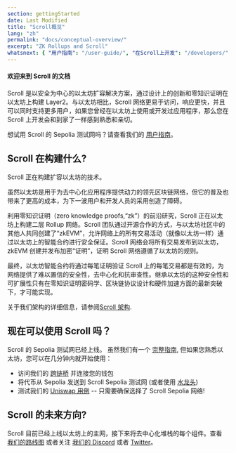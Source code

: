 ```yaml
---
section: gettingStarted
date: Last Modified
title: "Scroll概览"
lang: "zh"
permalink: "docs/conceptual-overview/"
excerpt: "ZK Rollups and Scroll"
whatsnext: { "用户指南": "/user-guide/", "在Scroll上开发": "/developers/" }
---
```


#### 欢迎来到 Scroll 的文档

Scroll 是以安全为中心的以太坊扩容解决方案，通过设计上的创新和零知识证明在以太坊上构建 Layer2。与以太坊相比，Scroll 网络更易于访问，响应更快，并且可以同时支持更多用户，如果您曾经在以太坊上使用或开发过应用程序，那么您在 Scroll 上开发会和到家了一样感到熟悉和亲切。

想试用 Scroll 的 Sepolia 测试网吗？请查看我们的 [用户指南](/user-guide/)。

## Scroll 在构建什么?

Scroll 正在构建扩容以太坊的技术。

虽然以太坊是用于为去中心化应用程序提供动力的领先区块链网络，但它的普及也带来了更高的成本，为下一波用户和开发人员的采用创造了障碍。

利用零知识证明（zero knowledge proofs,“zk”）的前沿研究，Scroll 正在以太坊上构建二层 Rollup 网络。Scroll 团队通过开源合作的方式，与以太坊社区中的其他人共同创建了“zkEVM”，允许网络上的所有交易活动（就像以太坊一样）通过以太坊上的智能合约进行安全保证。Scroll 网络会将所有交易发布到以太坊，zkEVM 创建并发布加密“证明”，证明 Scroll 网络遵循了以太坊的规则。

最终，以太坊智能合约将通过每笔证明验证 Scroll 上的每笔交易都是有效的，为网络提供了难以置信的安全性，去中心化和抗审查性。继承以太坊的这种安全性和可扩展性只有在零知识证明密码学、区块链协议设计和硬件加速方面的最新突破下，才可能实现。

<!-- TODO: Confirm Architecture page exists -->

关于我们架构的详细信息，请参阅[Scroll 架构](/technology/).

## 现在可以使用 Scroll 吗？

Scroll 的 Sepolia 测试网已经上线。 虽然我们有一个 [完整指南](/user-guide/), 但如果您熟悉以太坊，您可以在几分钟内就开始使用：

- 访问我们的 [跨链桥](https://scroll.io/bridge) 并连接您的钱包
- 将代币从 Sepolia 发送到 Scroll Sepolia 测试网 (或者使用 [水龙头](/user-guide/faucet))
- 测试我们的 [Uniswap 用例](http://uniswap-showcase.sepolia.scroll.xyz/) -- 只需要确保选择了 Scroll Sepolia 网络!

<!-- TODO: Add Aave after Sepolia goes live -->

## Scroll 的未来方向?

Scroll 目前已经上线以太坊上的主网，接下来将去中心化堆栈的每个组件。查看 [我们的路线图](https://scroll.io) 或者关注 [我们的 Discord](https://discord.gg/scroll) 或者 [Twitter](https://twitter.com/scroll_zkp)。
